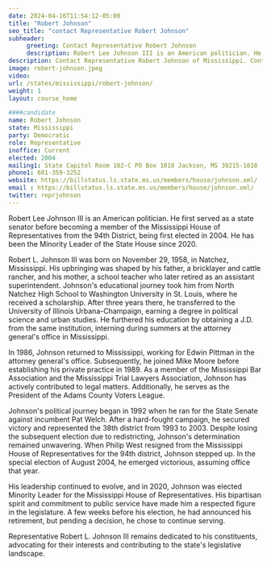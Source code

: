 ```yaml
---
date: 2024-04-16T11:54:12-05:00
title: "Robert Johnson"
seo_title: "contact Representative Robert Johnson"
subheader:
     greeting: Contact Representative Robert Johnson
     description: Robert Lee Johnson III is an American politician. He first served as a state senator before becoming a member of the Mississippi House of Representatives from the 94th District, being first elected in 2004. He has been the Minority Leader of the State House since 2020.
description: Contact Representative Robert Johnson of Mississippi. Contact information for Robert Johnson includes email address, phone number, and mailing address.
image: robert-johnson.jpeg
video:
url: /states/mississippi/robert-johnson/
weight: 1
layout: course_home

####candidate
name: Robert Johnson
state: Mississippi
party: Democratic
role: Representative
inoffice: Current
elected: 2004
mailing1: State Capitol Room 102-C PO Box 1018 Jackson, MS 39215-1018
phone1: 601-359-3252
website: https://billstatus.ls.state.ms.us/members/house/johnson.xml/
email : https://billstatus.ls.state.ms.us/members/house/johnson.xml/
twitter: reprjohnson
---
```


Robert Lee Johnson III is an American politician. He first served as a state senator before becoming a member of the Mississippi House of Representatives from the 94th District, being first elected in 2004. He has been the Minority Leader of the State House since 2020.

Robert L. Johnson III was born on November 29, 1958, in Natchez, Mississippi. His upbringing was shaped by his father, a bricklayer and cattle rancher, and his mother, a school teacher who later retired as an assistant superintendent. Johnson's educational journey took him from North Natchez High School to Washington University in St. Louis, where he received a scholarship. After three years there, he transferred to the University of Illinois Urbana-Champaign, earning a degree in political science and urban studies. He furthered his education by obtaining a J.D. from the same institution, interning during summers at the attorney general's office in Mississippi.

In 1986, Johnson returned to Mississippi, working for Edwin Pittman in the attorney general's office. Subsequently, he joined Mike Moore before establishing his private practice in 1989. As a member of the Mississippi Bar Association and the Mississippi Trial Lawyers Association, Johnson has actively contributed to legal matters. Additionally, he serves as the President of the Adams County Voters League.

Johnson's political journey began in 1992 when he ran for the State Senate against incumbent Pat Welch. After a hard-fought campaign, he secured victory and represented the 38th district from 1993 to 2003. Despite losing the subsequent election due to redistricting, Johnson's determination remained unwavering. When Philip West resigned from the Mississippi House of Representatives for the 94th district, Johnson stepped up. In the special election of August 2004, he emerged victorious, assuming office that year.

His leadership continued to evolve, and in 2020, Johnson was elected Minority Leader for the Mississippi House of Representatives. His bipartisan spirit and commitment to public service have made him a respected figure in the legislature. A few weeks before his election, he had announced his retirement, but pending a decision, he chose to continue serving.

Representative Robert L. Johnson III remains dedicated to his constituents, advocating for their interests and contributing to the state's legislative landscape.
